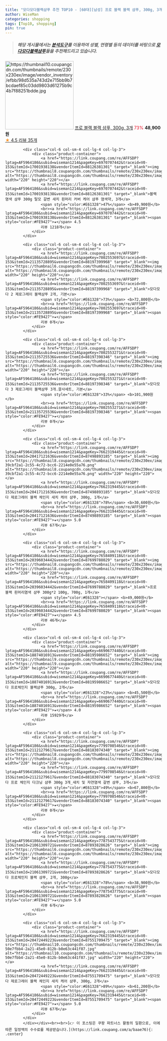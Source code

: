 ```yaml
---
title: "모다모다블랙샴푸 추천 TOP10 - [60대][남성] 프로 블랙 블랙 샴푸, 300g, 3개"
author: WiseMan
categories: shopping
tags: [Top10, shopping]
pin: true
---
```


> ##### 해당 게시물에서는 [**분석도구**](https://itemscout.io/)를 이용하여 **성별**, **연령별** 등의 데이터를 바탕으로 [**모다모다블랙샴푸**](https://link.coupang.com/a/baae76)들을 추천해드리고 있습니다.
<div class="container"><div class="row">
            <div class="col-6 col-sm-4 col-lg-4 col-lg-3">
                <div class="product-container">
                    <a href="https://link.coupang.com/re/AFFSDP?lptag=AF5964186&subid=wiseman1214&pageKey=7689218499&traceid=V0-153&itemId=20558271782&vendorItemId=87919890608" target="_blank"><img src="https://thumbnail10.coupangcdn.com/thumbnails/remote/230x230ex/image/vendor_inventory/efbb/98d535a743d2e715bb9b7bcdaef85c03dd9803d61275b9c4b7f88251bdde.jpg" alt="https://thumbnail10.coupangcdn.com/thumbnails/remote/230x230ex/image/vendor_inventory/efbb/98d535a743d2e715bb9b7bcdaef85c03dd9803d61275b9c4b7f88251bdde.jpg" width="220" height="220"></a>
                    <a href="https://link.coupang.com/re/AFFSDP?lptag=AF5964186&subid=wiseman1214&pageKey=7689218499&traceid=V0-153&itemId=20558271782&vendorItemId=87919890608" target="_blank">프로 블랙 블랙 샴푸, 300g, 3개</a>
                    <span style="color:#E61328">73%</span> <b>48,900원</b>
                    <br><a href="https://link.coupang.com/re/AFFSDP?lptag=AF5964186&subid=wiseman1214&pageKey=7689218499&traceid=V0-153&itemId=20558271782&vendorItemId=87919890608" target="_blank"><span style="color:#FE9427">★</span> 4.5
                    리뷰 35개</a>
                </div>
            </div>
            
            <div class="col-6 col-sm-4 col-lg-4 col-lg-3">
                <div class="product-container">
                    <a href="https://link.coupang.com/re/AFFSDP?lptag=AF5964186&subid=wiseman1214&pageKey=6970707442&traceid=V0-153&itemId=17001938138&vendorItemId=88126381301" target="_blank"><img src="https://thumbnail8.coupangcdn.com/thumbnails/remote/230x230ex/image/vendor_inventory/a483/4478de1660e587d72ad264ed2256aff678a244ba82c12a8ab2211693e2a0.png" alt="https://thumbnail8.coupangcdn.com/thumbnails/remote/230x230ex/image/vendor_inventory/a483/4478de1660e587d72ad264ed2256aff678a244ba82c12a8ab2211693e2a0.png" width="220" height="220"></a>
                    <a href="https://link.coupang.com/re/AFFSDP?lptag=AF5964186&subid=wiseman1214&pageKey=6970707442&traceid=V0-153&itemId=17001938138&vendorItemId=88126381301" target="_blank">블랙 염색 샴푸 300g 탈모 갈변 새치 흰머리 커버 케어 샴푸 염색약, 3개</a>
                    <span style="color:#E61328">47%</span> <b>49,900원</b>
                    <br><a href="https://link.coupang.com/re/AFFSDP?lptag=AF5964186&subid=wiseman1214&pageKey=6970707442&traceid=V0-153&itemId=17001938138&vendorItemId=88126381301" target="_blank"><span style="color:#FE9427">★</span> 4.5
                    리뷰 1218개</a>
                </div>
            </div>
            
            <div class="col-6 col-sm-4 col-lg-4 col-lg-3">
                <div class="product-container">
                    <a href="https://link.coupang.com/re/AFFSDP?lptag=AF5964186&subid=wiseman1214&pageKey=7802553697&traceid=V0-153&itemId=21135728895&vendorItemId=88197399968" target="_blank"><img src="https://thumbnail6.coupangcdn.com/thumbnails/remote/230x230ex/image/vendor_inventory/b155/40b16840fea04d0149ceae6eb387b5d300371d3b13e07866b113b656b64a.jpg" alt="https://thumbnail6.coupangcdn.com/thumbnails/remote/230x230ex/image/vendor_inventory/b155/40b16840fea04d0149ceae6eb387b5d300371d3b13e07866b113b656b64a.jpg" width="220" height="220"></a>
                    <a href="https://link.coupang.com/re/AFFSDP?lptag=AF5964186&subid=wiseman1214&pageKey=7802553697&traceid=V0-153&itemId=21135728895&vendorItemId=88197399968" target="_blank">모다모다 2 제로그레이 블랙샴푸 2개, 기본</a>
                    <span style="color:#E61328">73%</span> <b>72,800원</b>
                    <br><a href="https://link.coupang.com/re/AFFSDP?lptag=AF5964186&subid=wiseman1214&pageKey=7802553697&traceid=V0-153&itemId=21135728895&vendorItemId=88197399968" target="_blank"><span style="color:#FE9427">★</span> 
                    리뷰 0개</a>
                </div>
            </div>
            
            <div class="col-6 col-sm-4 col-lg-4 col-lg-3">
                <div class="product-container">
                    <a href="https://link.coupang.com/re/AFFSDP?lptag=AF5964186&subid=wiseman1214&pageKey=7802553271&traceid=V0-153&itemId=21135725536&vendorItemId=88197398346" target="_blank"><img src="https://thumbnail6.coupangcdn.com/thumbnails/remote/230x230ex/image/vendor_inventory/6b4f/c796282a1c85ef33ba326680b004c2feb372d0c792b7cf4d57794eabdd6c.jpg" alt="https://thumbnail6.coupangcdn.com/thumbnails/remote/230x230ex/image/vendor_inventory/6b4f/c796282a1c85ef33ba326680b004c2feb372d0c792b7cf4d57794eabdd6c.jpg" width="220" height="220"></a>
                    <a href="https://link.coupang.com/re/AFFSDP?lptag=AF5964186&subid=wiseman1214&pageKey=7802553271&traceid=V0-153&itemId=21135725536&vendorItemId=88197398346" target="_blank">모다모다 3 제로그레이 블랙샴푸 3개.괄사세트, 기본</a>
                    <span style="color:#E61328">33%</span> <b>101,900원</b>
                    <br><a href="https://link.coupang.com/re/AFFSDP?lptag=AF5964186&subid=wiseman1214&pageKey=7802553271&traceid=V0-153&itemId=21135725536&vendorItemId=88197398346" target="_blank"><span style="color:#FE9427">★</span> 
                    리뷰 0개</a>
                </div>
            </div>
            
            <div class="col-6 col-sm-4 col-lg-4 col-lg-3">
                <div class="product-container">
                    <a href="https://link.coupang.com/re/AFFSDP?lptag=AF5964186&subid=wiseman1214&pageKey=7662319445&traceid=V0-153&itemId=20417121636&vendorItemId=87498893185" target="_blank"><img src="https://thumbnail8.coupangcdn.com/thumbnails/remote/230x230ex/image/retail/images/1253951534667004-39cbf2a1-2c55-4c72-bcc6-2214e0e55a76.png" alt="https://thumbnail8.coupangcdn.com/thumbnails/remote/230x230ex/image/retail/images/1253951534667004-39cbf2a1-2c55-4c72-bcc6-2214e0e55a76.png" width="220" height="220"></a>
                    <a href="https://link.coupang.com/re/AFFSDP?lptag=AF5964186&subid=wiseman1214&pageKey=7662319445&traceid=V0-153&itemId=20417121636&vendorItemId=87498893185" target="_blank">모다모다 제로그레이 블랙 체인지 새치 케어 샴푸, 300g, 1개</a>
                    <span style="color:#E61328">78%</span> <b>30,600원</b>
                    <br><a href="https://link.coupang.com/re/AFFSDP?lptag=AF5964186&subid=wiseman1214&pageKey=7662319445&traceid=V0-153&itemId=20417121636&vendorItemId=87498893185" target="_blank"><span style="color:#FE9427">★</span> 5.0
                    리뷰 67개</a>
                </div>
            </div>
            
            <div class="col-6 col-sm-4 col-lg-4 col-lg-3">
                <div class="product-container">
                    <a href="https://link.coupang.com/re/AFFSDP?lptag=AF5964186&subid=wiseman1214&pageKey=7658409118&traceid=V0-153&itemId=20396034442&vendorItemId=87699788029" target="_blank"><img src="https://thumbnail8.coupangcdn.com/thumbnails/remote/230x230ex/image/vendor_inventory/6907/2f9b6d687a629236f423330b39b3d0023d16bb5e87cf82da48df9ba66ede.jpg" alt="https://thumbnail8.coupangcdn.com/thumbnails/remote/230x230ex/image/vendor_inventory/6907/2f9b6d687a629236f423330b39b3d0023d16bb5e87cf82da48df9ba66ede.jpg" width="220" height="220"></a>
                    <a href="https://link.coupang.com/re/AFFSDP?lptag=AF5964186&subid=wiseman1214&pageKey=7658409118&traceid=V0-153&itemId=20396034442&vendorItemId=87699788029" target="_blank">프로 블랙 흰머리염색 샴푸 300g*2 100g, 700g, 1개</a>
                    <span style="color:#E61328"></span> <b>49,000원</b>
                    <br><a href="https://link.coupang.com/re/AFFSDP?lptag=AF5964186&subid=wiseman1214&pageKey=7658409118&traceid=V0-153&itemId=20396034442&vendorItemId=87699788029" target="_blank"><span style="color:#FE9427">★</span> 4.5
                    리뷰 46개</a>
                </div>
            </div>
            
            <div class="col-6 col-sm-4 col-lg-4 col-lg-3">
                <div class="product-container">
                    <a href="https://link.coupang.com/re/AFFSDP?lptag=AF5964186&subid=wiseman1214&pageKey=6690677440&traceid=V0-153&itemId=18874016913&vendorItemId=88195986652" target="_blank"><img src="https://thumbnail9.coupangcdn.com/thumbnails/remote/230x230ex/image/vendor_inventory/c22e/5ceb6d8a2d51c4e458c95f41275d8c83983eaf81f5ec1900275f71bcfd83.jpg" alt="https://thumbnail9.coupangcdn.com/thumbnails/remote/230x230ex/image/vendor_inventory/c22e/5ceb6d8a2d51c4e458c95f41275d8c83983eaf81f5ec1900275f71bcfd83.jpg" width="220" height="220"></a>
                    <a href="https://link.coupang.com/re/AFFSDP?lptag=AF5964186&subid=wiseman1214&pageKey=6690677440&traceid=V0-153&itemId=18874016913&vendorItemId=88195986652" target="_blank">모다모다 프로체인지 블랙샴푸 300g, 2개</a>
                    <span style="color:#E61328">23%</span> <b>45,500원</b>
                    <br><a href="https://link.coupang.com/re/AFFSDP?lptag=AF5964186&subid=wiseman1214&pageKey=6690677440&traceid=V0-153&itemId=18874016913&vendorItemId=88195986652" target="_blank"><span style="color:#FE9427">★</span> 4.0
                    리뷰 15929개</a>
                </div>
            </div>
            
            <div class="col-6 col-sm-4 col-lg-4 col-lg-3">
                <div class="product-container">
                    <a href="https://link.coupang.com/re/AFFSDP?lptag=AF5964186&subid=wiseman1214&pageKey=7799708546&traceid=V0-153&itemId=21121279617&vendorItemId=88183074340" target="_blank"><img src="https://thumbnail8.coupangcdn.com/thumbnails/remote/230x230ex/image/vendor_inventory/5300/59f31d515c8ef052197d7e8cecfdaf96f553dc913aad37bcc52b8963348c.jpg" alt="https://thumbnail8.coupangcdn.com/thumbnails/remote/230x230ex/image/vendor_inventory/5300/59f31d515c8ef052197d7e8cecfdaf96f553dc913aad37bcc52b8963348c.jpg" width="220" height="220"></a>
                    <a href="https://link.coupang.com/re/AFFSDP?lptag=AF5964186&subid=wiseman1214&pageKey=7799708546&traceid=V0-153&itemId=21121279617&vendorItemId=88183074340" target="_blank">모다모다 프로 체인지 다크닝 샴푸 300g 3개_새치 및 자연염색 갈변 샴푸, 3개</a>
                    <span style="color:#E61328">49%</span> <b>67,800원</b>
                    <br><a href="https://link.coupang.com/re/AFFSDP?lptag=AF5964186&subid=wiseman1214&pageKey=7799708546&traceid=V0-153&itemId=21121279617&vendorItemId=88183074340" target="_blank"><span style="color:#FE9427">★</span> 
                    리뷰 0개</a>
                </div>
            </div>
            
            <div class="col-6 col-sm-4 col-lg-4 col-lg-3">
                <div class="product-container">
                    <a href="https://link.coupang.com/re/AFFSDP?lptag=AF5964186&subid=wiseman1214&pageKey=7787543775&traceid=V0-153&itemId=21061309721&vendorItemId=87893828626" target="_blank"><img src="https://thumbnail6.coupangcdn.com/thumbnails/remote/230x230ex/image/vendor_inventory/815b/d0b6d7a6fe3e7641231709839bdd4f9953b9a5e2d902b96c0a2a12e2a294.jpg" alt="https://thumbnail6.coupangcdn.com/thumbnails/remote/230x230ex/image/vendor_inventory/815b/d0b6d7a6fe3e7641231709839bdd4f9953b9a5e2d902b96c0a2a12e2a294.jpg" width="220" height="220"></a>
                    <a href="https://link.coupang.com/re/AFFSDP?lptag=AF5964186&subid=wiseman1214&pageKey=7787543775&traceid=V0-153&itemId=21061309721&vendorItemId=87893828626" target="_blank">모다모다 프로체인지 블랙 샴푸, 2개, 300g</a>
                    <span style="color:#E61328">78%</span> <b>38,900원</b>
                    <br><a href="https://link.coupang.com/re/AFFSDP?lptag=AF5964186&subid=wiseman1214&pageKey=7787543775&traceid=V0-153&itemId=21061309721&vendorItemId=87893828626" target="_blank"><span style="color:#FE9427">★</span> 5.0
                    리뷰 6개</a>
                </div>
            </div>
            
            <div class="col-6 col-sm-4 col-lg-4 col-lg-3">
                <div class="product-container">
                    <a href="https://link.coupang.com/re/AFFSDP?lptag=AF5964186&subid=wiseman1214&pageKey=7662319445&traceid=V0-153&itemId=20472449223&vendorItemId=87551709475" target="_blank"><img src="https://thumbnail10.coupangcdn.com/thumbnails/remote/230x230ex/image/retail/images/1231349827969125-50e7fbb4-2a21-45e0-812b-b0e63c441f87.jpg" alt="https://thumbnail10.coupangcdn.com/thumbnails/remote/230x230ex/image/retail/images/1231349827969125-50e7fbb4-2a21-45e0-812b-b0e63c441f87.jpg" width="220" height="220"></a>
                    <a href="https://link.coupang.com/re/AFFSDP?lptag=AF5964186&subid=wiseman1214&pageKey=7662319445&traceid=V0-153&itemId=20472449223&vendorItemId=87551709475" target="_blank">모다모다 제로그레이 블랙 체인지 새치 케어 샴푸, 300g, 2개</a>
                    <span style="color:#E61328">89%</span> <b>61,200원</b>
                    <br><a href="https://link.coupang.com/re/AFFSDP?lptag=AF5964186&subid=wiseman1214&pageKey=7662319445&traceid=V0-153&itemId=20472449223&vendorItemId=87551709475" target="_blank"><span style="color:#FE9427">★</span> 5.0
                    리뷰 67개</a>
                </div>
            </div>
            </div></div><br><br>[👉 이 포스팅은 쿠팡 파트너스 활동의 일환으로, 이에 따른 일정액의 수수료를 제공받습니다.](https://link.coupang.com/a/baae76){: .center}